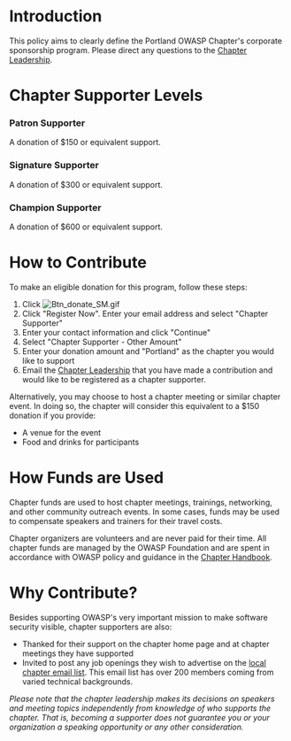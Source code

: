 # Introduction

This policy aims to clearly define the Portland OWASP Chapter's
corporate sponsorship program. Please direct any questions to the
[Chapter
Leadership](https://www.owasp.org/index.php/Portland#tab=Contact).

# Chapter Supporter Levels

### Patron Supporter

A donation of $150 or equivalent support.

### Signature Supporter

A donation of $300 or equivalent support.

### Champion Supporter

A donation of $600 or equivalent support.

# How to Contribute

To make an eligible donation for this program, follow these steps:

1.  Click ![Btn_donate_SM.gif](Btn_donate_SM.gif "Btn_donate_SM.gif")
2.  Click "Register Now". Enter your email address and select "Chapter
    Supporter"
3.  Enter your contact information and click "Continue"
4.  Select "Chapter Supporter - Other Amount"
5.  Enter your donation amount and "Portland" as the chapter you would
    like to support
6.  Email the [Chapter
    Leadership](https://www.owasp.org/index.php/Portland#tab=Contact)
    that you have made a contribution and would like to be registered as
    a chapter supporter.

Alternatively, you may choose to host a chapter meeting or similar
chapter event. In doing so, the chapter will consider this equivalent to
a $150 donation if you provide:

  - A venue for the event
  - Food and drinks for participants

# How Funds are Used

Chapter funds are used to host chapter meetings, trainings, networking,
and other community outreach events. In some cases, funds may be used to
compensate speakers and trainers for their travel costs.

Chapter organizers are volunteers and are never paid for their time. All
chapter funds are managed by the OWASP Foundation and are spent in
accordance with OWASP policy and guidance in the [Chapter
Handbook](Chapter_Leader_Handbook "wikilink").

# Why Contribute?

Besides supporting OWASP's very important mission to make software
security visible, chapter supporters are also:

  - Thanked for their support on the chapter home page and at chapter
    meetings they have supported
  - Invited to post any job openings they wish to advertise on the
    [local chapter email
    list](http://lists.owasp.org/mailman/listinfo/owasp-Portland). This
    email list has over 200 members coming from varied technical
    backgrounds.

<i>Please note that the chapter leadership makes its decisions on
speakers and meeting topics independently from knowledge of who supports
the chapter. That is, becoming a supporter does not guarantee you or
your organization a speaking opportunity or any other consideration.</i>
